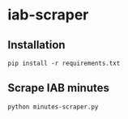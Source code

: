 # iab-scraper

## Installation

```
pip install -r requirements.txt
```

## Scrape IAB minutes

```
python minutes-scraper.py
```

